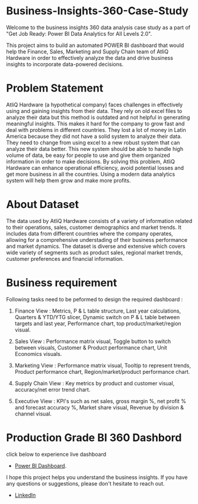 # Business-Insights-360-Case-Study

Welcome to the business insights 360 data analysis case study as a part of "Get Job Ready: Power BI Data Analytics for All Levels 2.0".

This project aims to build an automated POWER BI dashboard that would help the Finance, Sales, Marketing and Supply Chain team of AtliQ Hardware in order to effectively analyze the data and drive business insights to incorporate data-powered decisions. 


# Problem Statement 
AtliQ Hardware (a hypothetical company) faces challenges in effectively using and gaining insights from their data. They rely on old excel files to analyze their data but this method is outdated and not helpful in generating meaningful insights. This makes it hard for the company to grow fast and deal with problems in different countries. They lost a lot of money in Latin America because they did not have a solid system to analyze their data. They need to change from using excel to a new robust system that can analyze their data better. This new system should be able to handle high volume of data, be easy for people to use and give them organized information in order to make decisions. By solving this problem, AtliQ Hardware can enhance operational efficiency, avoid potential losses and get more business in all the countries. Using a modern data analytics system will help them grow and make more profits.

# About Dataset
The data used by AtliQ Hardware consists of a variety of information related to their operations, sales, customer demographics and market trends. It includes data from different countries where the company operates, allowing for a comprehensive understading of their business performance and market dynamics. The dataset is diverse and extensive which covers wide variety of segments such as product sales, regional market trends, customer preferences and financial information.

# Business requirement
 Following tasks need to be peformed to design the required dashboard : 
1. Finance View : Metrics, P & L table structure, Last year calculations, Quarters & YTD/YTG slicer, Dynamic switch on P & L table between targets and last year, Performance chart, top product/market/region visual.
  
2. Sales View : Performance matrix visual, Toggle button to switch between visuals, Customer & Product performance chart, Unit Economics visuals.
   
3. Marketing View : Performance matrix visual, Tooltip to represent trends, Product performance chart, Region/market/product performance chart.
   
4. Supply Chain View : Key metrics by product and customer visual, accuracy/net error trend chart.
   
5. Executive View : KPI's such as net sales, gross margin %, net profit % and forecast accuracy %, Market share visual, Revenue by division & channel visual.

# Production Grade BI 360 Dashbord
click below to experience live dashboard
- [Power BI Dashboard](https://app.powerbi.com/view?r=eyJrIjoiZDEwMmExYmItN2VlNy00ZDJlLWI0ZGUtNjcyMjY1OTZmNmY5IiwidCI6ImM2ZTU0OWIzLTVmNDUtNDAzMi1hYWU5LWQ0MjQ0ZGM1YjJjNCJ9 ).



I hope this project helps you understand the business insights. If you have any questions or suggestions, please don't hesitate to reach out.  
- [LinkedIn](https://www.linkedin.com/in/balacdatascientist)  
